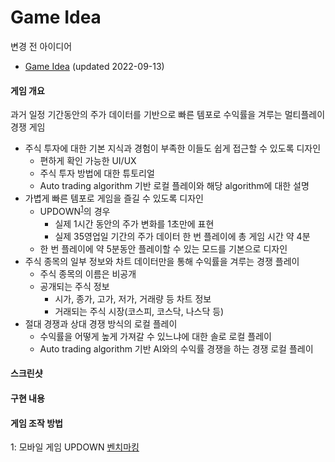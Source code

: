# Game Idea

변경 전 아이디어
- [Game Idea](Doc/Game_Idea.md) (updated 2022-09-13)

#### 게임 개요
과거 일정 기간동안의 주가 데이터를 기반으로 빠른 템포로 수익률을 겨루는 멀티플레이 경쟁 게임
- 주식 투자에 대한 기본 지식과 경험이 부족한 이들도 쉽게 접근할 수 있도록 디자인
    + 편하게 확인 가능한 UI/UX
    + 주식 투자 방법에 대한 튜토리얼
    + Auto trading algorithm 기반 로컬 플레이와 해당 algorithm에 대한 설명
- 가볍게 빠른 템포로 게임을 즐길 수 있도록 디자인
    + UPDOWN<sup>[1](#footnote_1)</sup>의 경우
        * 실제 1시간 동안의 주가 변화를 1초만에 표현
        * 실제 35영업일 기간의 주가 데이터 한 번 플레이에 총 게임 시간 약 4분
    + 한 번 플레이에 약 5분동안 플레이할 수 있는 모드를 기본으로 디자인
- 주식 종목의 일부 정보와 차트 데이터만을 통해 수익률을 겨루는 경쟁 플레이
    + 주식 종목의 이름은 비공개
    + 공개되는 주식 정보
        * 시가, 종가, 고가, 저가, 거래량 등 차트 정보
        * 거래되는 주식 시장(코스피, 코스닥, 나스닥 등)
- 절대 경쟁과 상대 경쟁 방식의 로컬 플레이
    + 수익률을 어떻게 높게 가져갈 수 있느냐에 대한 솔로 로컬 플레이
    + Auto trading algorithm 기반 AI와의 수익률 경쟁을 하는 경쟁 로컬 플레이

#### 스크린샷

#### 구현 내용

#### 게임 조작 방법


<a name="footnote_1">1</a>: 모바일 게임 UPDOWN [벤치마킹](수정요)
